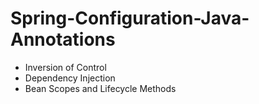 # Spring-Configuration-Java-Annotations 
-  Inversion of Control
- Dependency Injection
- Bean Scopes and Lifecycle Methods
